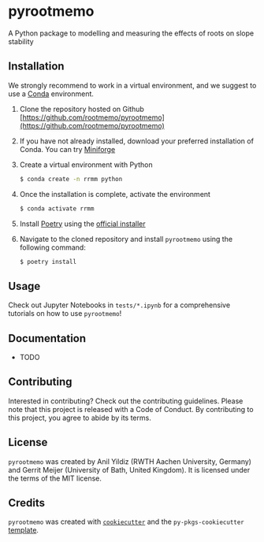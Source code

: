 # pyrootmemo

A Python package to modelling and measuring the effects of roots on slope stability

## Installation

We strongly recommend to work in a virtual environment, and we suggest to use a [Conda](https://docs.conda.io/en/latest/) environment.

1. Clone the repository hosted on Github [https://github.com/rootmemo/pyrootmemo](https://github.com/rootmemo/pyrootmemo)
2. If you have not already installed, download your preferred installation of Conda. You can try [Miniforge](https://conda-forge.org/download/)
3. Create a virtual environment with Python
    ```bash
    $ conda create -n rrmm python
    ```
4. Once the installation is complete, activate the environment
    ```bash
    $ conda activate rrmm
    ```
5. Install [Poetry](https://python-poetry.org/docs/basic-usage/) using the [official installer](https://python-poetry.org/docs/#installing-with-the-official-installer)

6. Navigate to the cloned repository and install `pyrootmemo` using the following command:
    ```bash
    $ poetry install
    ```
## Usage

Check out Jupyter Notebooks in `tests/*.ipynb` for a comprehensive tutorials on how to use `pyrootmemo`!

## Documentation

- TODO

## Contributing

Interested in contributing? Check out the contributing guidelines. Please note that this project is released with a Code of Conduct. By contributing to this project, you agree to abide by its terms.

## License

`pyrootmemo` was created by Anil Yildiz (RWTH Aachen University, Germany) and Gerrit Meijer (University of Bath, United Kingdom). It is licensed under the terms of the MIT license.

## Credits

`pyrootmemo` was created with [`cookiecutter`](https://cookiecutter.readthedocs.io/en/latest/) and the `py-pkgs-cookiecutter` [template](https://github.com/py-pkgs/py-pkgs-cookiecutter).
